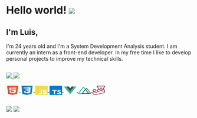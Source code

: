 #  Hello world!&nbsp;<img src="https://github.com/TheDudeThatCode/TheDudeThatCode/blob/master/Assets/Earth.gif" width="24px">


## I'm Luis,

I'm 24 years old and I'm a System Development Analysis student. I am currently an intern as a front-end developer. In my free time I like to develop personal projects to improve my technical skills.





##


 <div>
  <a href="https://github.com/LuisDouglas963">
  <img height="180em" src="https://github-readme-stats.vercel.app/api?username=LuisDouglas963&show_icons=true&theme=tokyonight&include_all_commits=true&count_private=true"/>
   <img height="180em" src="https://github-readme-stats.vercel.app/api/top-langs/?username=LuisDouglas963&layout=compact&langs_count=7&theme=tokyonight"/>
  
   
</div>
  
  <div style="display: inline_block"><br>
   
   <img align="center" alt="HTML" height="25" width="35" src="https://raw.githubusercontent.com/devicons/devicon/master/icons/html5/html5-original.svg">
  <img align="center" alt="CSS" height="25" width="35" src="https://raw.githubusercontent.com/devicons/devicon/master/icons/css3/css3-original.svg">
  <img align="center" alt="Js" height="25" width="35" src="https://raw.githubusercontent.com/devicons/devicon/master/icons/javascript/javascript-plain.svg">
  <img align="center" alt="Ts" height="25" width="35" src="https://raw.githubusercontent.com/devicons/devicon/master/icons/typescript/typescript-plain.svg">
  <img align="center" alt="React" height="25" width="35" src="https://raw.githubusercontent.com/devicons/devicon/2ae2a900d2f041da66e950e4d48052658d850630/icons/vuejs/vuejs-original.svg">
  <img align="center" alt="NUXT" height="25" width="35" src="https://raw.githubusercontent.com/devicons/devicon/2ae2a900d2f041da66e950e4d48052658d850630/icons/nuxtjs/nuxtjs-original.svg">
  <img align="center" alt="JEST" height="25" width="35" src="https://raw.githubusercontent.com/devicons/devicon/2ae2a900d2f041da66e950e4d48052658d850630/icons/jest/jest-plain.svg">


  
</div>
    
  
  ##
  
  <div> 
    
   <a href="https://www.linkedin.com/in/luis-douglas-ab82b392/" target="_blank"><img src="https://img.shields.io/badge/-LinkedIn-%230077B5?style=for-the-badge&logo=linkedin&logoColor=white" target="_blank"></a> 
   <a href="https://t.me/Luis_DouglasR" target="_blank"><img src="https://img.shields.io/badge/Telegram-2CA5E0?style=for-the-badge&logo=telegram&logoColor=white" target="_blank"></a>

 
 
</div>


 



